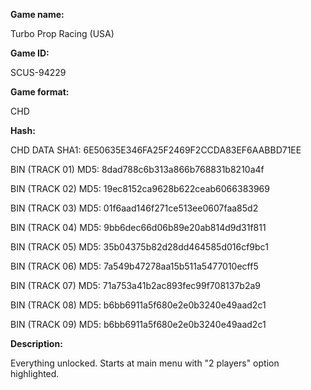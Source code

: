 **Game name:**

Turbo Prop Racing (USA)

**Game ID:**

SCUS-94229

**Game format:**

CHD

**Hash:**

CHD DATA SHA1: 6E50635E346FA25F2469F2CCDA83EF6AABBD71EE

BIN (TRACK 01) MD5: 8dad788c6b313a866b768831b8210a4f

BIN (TRACK 02) MD5: 19ec8152ca9628b622ceab6066383969

BIN (TRACK 03) MD5: 01f6aad146f271ce513ee0607faa85d2

BIN (TRACK 04) MD5: 9bb6dec66d06b89e20ab814d9d31f811

BIN (TRACK 05) MD5: 35b04375b82d28dd464585d016cf9bc1

BIN (TRACK 06) MD5: 7a549b47278aa15b511a5477010ecff5

BIN (TRACK 07) MD5: 71a753a41b2ac893fec99f708137b2a9

BIN (TRACK 08) MD5: b6bb6911a5f680e2e0b3240e49aad2c1

BIN (TRACK 09) MD5: b6bb6911a5f680e2e0b3240e49aad2c1

**Description:**

Everything unlocked. Starts at main menu with "2 players" option highlighted.